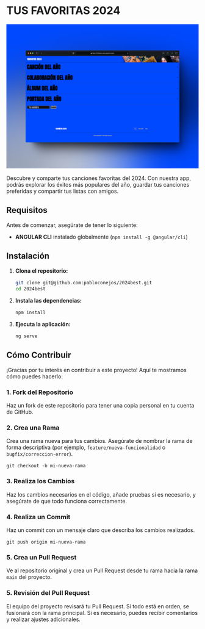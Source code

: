 # TUS FAVORITAS 2024

![Logo del proyecto](public/assets/main_photo.png)  

Descubre y comparte tus canciones favoritas del 2024. Con nuestra app, podrás explorar los éxitos más populares del año, guardar tus canciones preferidas y compartir tus listas con amigos.

## Requisitos

Antes de comenzar, asegúrate de tener lo siguiente:

- **ANGULAR CLI** instalado globalmente (`npm install -g @angular/cli`)

## Instalación

1. **Clona el repositorio:**

   ```bash
   git clone git@github.com:pabloconejos/2024best.git
   cd 2024best

2. **Instala las dependencias:**

   ```bash
   npm install

4. **Ejecuta la aplicación:**
      ```bash
      ng serve

## Cómo Contribuir

¡Gracias por tu interés en contribuir a este proyecto! Aquí te mostramos cómo puedes hacerlo:

### 1. **Fork del Repositorio**

Haz un fork de este repositorio para tener una copia personal en tu cuenta de GitHub.

### 2. **Crea una Rama**

Crea una rama nueva para tus cambios. Asegúrate de nombrar la rama de forma descriptiva (por ejemplo, `feature/nueva-funcionalidad` o `bugfix/correccion-error`).

    git checkout -b mi-nueva-rama

### 3. **Realiza los Cambios**
Haz los cambios necesarios en el código, añade pruebas si es necesario, y asegúrate de que todo funciona correctamente.

### 4. **Realiza un Commit**
Haz un commit con un mensaje claro que describa los cambios realizados.

    git push origin mi-nueva-rama

### 5. **Crea un Pull Request**
Ve al repositorio original y crea un Pull Request desde tu rama hacia la rama `main` del proyecto.

### 5. **Revisión del Pull Request**
El equipo del proyecto revisará tu Pull Request. Si todo está en orden, se fusionará con la rama principal. Si es necesario, puedes recibir comentarios y realizar ajustes adicionales.
